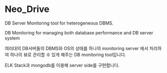 # Neo_Drive
DB Server Monitoring tool for heterogeneous DBMS.

DB Monitoring for managing both database performance and DB server system 


여러대의 DB서버들의 DBMS와 OS의 상태를 하나의 monitoring server 에서 처리하여 하나의 뷰로 관리할 수 있게 해주는 DB monitoring tool입니다.

ELK Stack과 mongodb를 이용해 server side를 구현합니다. 